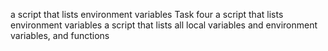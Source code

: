a script that lists environment variables
Task four a script that lists environment variables
a script that lists all local variables and environment variables, and functions

